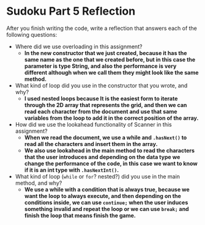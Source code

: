 # Sudoku Part 5 Reflection
After you finish writing the code, write a reflection that answers each of the following questions: 
- Where did we use overloading in this assignment?
    - **In the new constructor that we just created, because it has the same name as the one that we created before, but in this case the parameter is type String, and also the performance is very different although when we call them they might look like the same method.**
- What kind of loop did you use in the constructor that you wrote, and why?
    - **I used nested loops because It is the easiest form to iterate through the 2D array that represents the grid, and then we can read each character from the document and use that same variables from the loop to add it in the correct position of the array.**
- How did we use the lookahead functionality of Scanner in this assignment?
    - **When we read the document, we use a while and `.hasNext()` to read all the characters and insert them in the array.**
    - **We also use lookahead in the main method to read the characters that the user introduces and depending on the data type we change the performance of the code, in this case we want to know if it is an int type with `.hasNextInt()`.**
- What kind of loop (`while` or `for`? nested?) did you use in the main method, and why?
    - **We use a while with a condition that is always true, because we want the loop to always execute, and then depending on the conditions inside, we can use `continue;` when the user induces something invalid and repeat the loop or we can use `break;` and finish the loop that means finish the game.**
